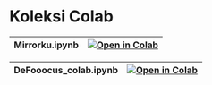# Koleksi Colab

| Mirrorku.ipynb | [![Open in Colab](https://colab.research.google.com/assets/colab-badge.svg)](https://colab.research.google.com/github/LahHalah/koleksikolab/blob/main/Mirrorku.ipynb) |
| :---------------------------------------- | :-----------------------------------------------------------------------------------------------------------------: |

| DeFooocus_colab.ipynb | [![Open in Colab](https://colab.research.google.com/assets/colab-badge.svg)](https://colab.research.google.com/github/LahHalah/koleksikolab/blob/main/DeFooocus_colab.ipynb) |
| :---------------------------------------- | :-----------------------------------------------------------------------------------------------------------------: |
<br />
